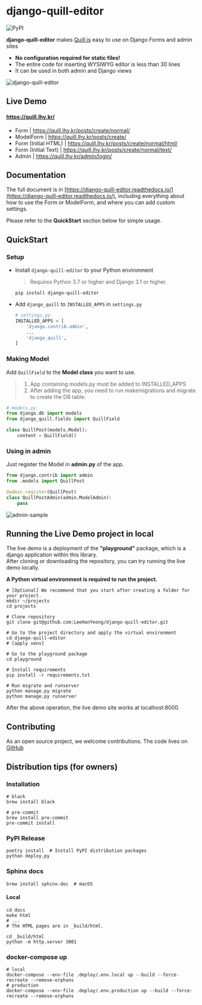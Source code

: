 # django-quill-editor

![PyPI](https://img.shields.io/pypi/v/django-quill-editor)

**django-quill-editor** makes [Quill.js](https://quilljs.com/) easy to use on Django Forms and admin sites

- **No configuration required for static files!**
- The entire code for inserting WYSIWYG editor is less than 30 lines
- It can be used in both admin and Django views

![django-quill-editor](https://raw.githubusercontent.com/LeeHanYeong/django-quill-editor/master/_assets/django-quill-editor-sample.png)

## Live Demo

#### https://quill.lhy.kr/

- Form | https://quill.lhy.kr/posts/create/normal/
- ModelForm | https://quill.lhy.kr/posts/create/
- Form (Initial HTML) | https://quill.lhy.kr/posts/create/normal/html/
- Form (Initial Text) | https://quill.lhy.kr/posts/create/normal/text/
- Admin | https://quill.lhy.kr/admin/login/



## Documentation

The full document is in [https://django-quill-editor.readthedocs.io/](https://django-quill-editor.readthedocs.io/), including everything about how to use the Form or ModelForm, and where you can add custom settings.

Please refer to the **QuickStart** section below for simple usage.



## QuickStart

### Setup

- Install `django-quill-editor` to your Python environment

  > Requires Python 3.7 or higher and Django 3.1 or higher.

  ```shell
  pip install django-quill-editor
  ```

- Add `django_quill` to `INSTALLED_APPS` in `settings.py`

  ```python
  # settings.py
  INSTALLED_APPS = [
      'django.contrib.admin',
      ...
      'django_quill',
  ]
  ```

### Making Model

Add `QuillField` to the **Model class** you want to use.

> 1. App containing models.py must be added to INSTALLED_APPS
> 2. After adding the app, you need to run makemigrations and migrate to create the DB table.

```python
# models.py
from django.db import models
from django_quill.fields import QuillField

class QuillPost(models.Model):
    content = QuillField()
```

### Using in admin

Just register the Model in **admin.py** of the app.

```python
from django.contrib import admin
from .models import QuillPost

@admin.register(QuillPost)
class QuillPostAdmin(admin.ModelAdmin):
    pass
```

![admin-sample](https://raw.githubusercontent.com/LeeHanYeong/django-quill-editor/master/_assets/admin-sample.png)





## Running the Live Demo project in local

The live demo is a deployment of the **"playground"** package, which is a django application within this library.  
After cloning or downloading the repository, you can try running the live demo locally.

**A Python virtual environment is required to run the project.**

```shell
# [Optional] We recommend that you start after creating a folder for your project.
mkdir ~/projects
cd projects

# Clone repository
git clone git@github.com:LeeHanYeong/django-quill-editor.git

# Go to the project directory and apply the virtual environment
cd django-quill-editor
# [apply venv]

# Go to the playground package
cd playground

# Install requirements
pip install -r requirements.txt

# Run migrate and runserver
python manage.py migrate
python manage.py runserver
```

After the above operation, the live demo site works at localhost:8000.



## Contributing

As an open source project, we welcome contributions.
The code lives on [GitHub](https://github.com/LeeHanYeong/django-quill-editor)



## Distribution tips (for owners)

### Installation

```shell
# black
brew install black

# pre-commit
brew install pre-commit
pre-commit install
```

### PyPI Release

```shell
poetry install  # Install PyPI distribution packages
python deploy.py
```

### Sphinx docs

```shell
brew install sphinx-doc  # macOS
```

#### Local

```
cd docs
make html
# ...
# The HTML pages are in _build/html.

cd _build/html
python -m http.server 3001
```

 

### docker-compose up

```shell
# local
docker-compose --env-file .deploy/.env.local up --build --force-recreate --remove-orphans
# production
docker-compose --env-file .deploy/.env.production up --build --force-recreate --remove-orphans
```

